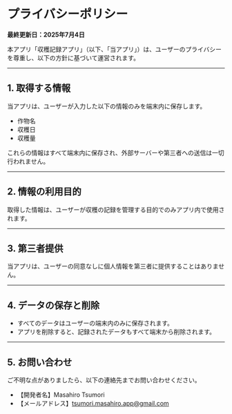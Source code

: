 # プライバシーポリシー

**最終更新日：2025年7月4日**

本アプリ「収穫記録アプリ」（以下、「当アプリ」）は、ユーザーのプライバシーを尊重し、以下の方針に基づいて運営されます。

---

## 1. 取得する情報

当アプリは、ユーザーが入力した以下の情報のみを端末内に保存します。

- 作物名
- 収穫日
- 収穫量

これらの情報はすべて端末内に保存され、外部サーバーや第三者への送信は一切行われません。

---

## 2. 情報の利用目的

取得した情報は、ユーザーが収穫の記録を管理する目的でのみアプリ内で使用されます。

---

## 3. 第三者提供

当アプリは、ユーザーの同意なしに個人情報を第三者に提供することはありません。

---

## 4. データの保存と削除

- すべてのデータはユーザーの端末内のみに保存されます。
- アプリを削除すると、記録されたデータもすべて端末から削除されます。

---

## 5. お問い合わせ

ご不明な点がありましたら、以下の連絡先までお問い合わせください。

- 【開発者名】Masahiro Tsumori
- 【メールアドレス】tsumori.masahiro.app@gmail.com
